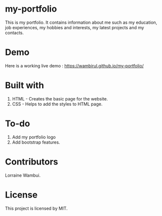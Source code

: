 # my-portfolio
 This is my portfolio. It contains information about me such as my education, job experiences, my hobbies and interests, my latest projects and my contacts.

 # Demo
  Here is a working live demo : https://wambirul.github.io/my-portfolio/
# Built with
 1. HTML - Creates the basic page for the website.
 2. CSS - Helps to add the styles to HTML page.

# To-do
 1. Add my portfolio logo
 2. Add bootstrap features.

# Contributors
 Lorraine Wambui.

# License
 This project is licensed by MIT.


  

 
